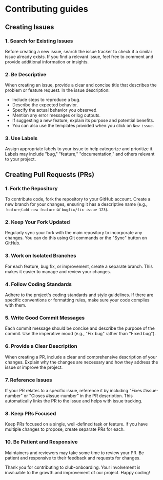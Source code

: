 # Contributing guides

## Creating Issues

### 1. Search for Existing Issues

Before creating a new issue, search the issue tracker to check if a similar issue already exists. If you find a relevant issue, feel free to comment and provide additional information or insights.

### 2. Be Descriptive

When creating an issue, provide a clear and concise title that describes the problem or feature request. In the issue description:

* Include steps to reproduce a bug.
* Describe the expected behavior.
* Specify the actual behavior you observed.
* Mention any error messages or log outputs.
* If suggesting a new feature, explain its purpose and potential benefits.
* You can also use the templates provided when you click on `New issue`.

### 3. Use Labels

Assign appropriate labels to your issue to help categorize and prioritize it. Labels may include "bug," "feature," "documentation," and others relevant to your project.

## Creating Pull Requests (PRs)

### 1. Fork the Repository

To contribute code, fork the repository to your GitHub account. Create a new branch for your changes, ensuring it has a descriptive name (e.g., `feature/add-new-feature` or `bugfix/fix-issue-123`).

### 2. Keep Your Fork Updated

Regularly sync your fork with the main repository to incorporate any changes. You can do this using Git commands or the "Sync" button on GitHub.

### 3. Work on Isolated Branches

For each feature, bug fix, or improvement, create a separate branch. This makes it easier to manage and review your changes.

### 4. Follow Coding Standards

Adhere to the project's coding standards and style guidelines. If there are specific conventions or formatting rules, make sure your code complies with them.

### 5. Write Good Commit Messages

Each commit message should be concise and describe the purpose of the commit. Use the imperative mood (e.g., "Fix bug" rather than "Fixed bug").

### 6. Provide a Clear Description

When creating a PR, include a clear and comprehensive description of your changes. Explain why the changes are necessary and how they address the issue or improve the project.

### 7. Reference Issues

If your PR relates to a specific issue, reference it by including "Fixes #issue-number" or "Closes #issue-number" in the PR description. This automatically links the PR to the issue and helps with issue tracking.

### 8. Keep PRs Focused

Keep PRs focused on a single, well-defined task or feature. If you have multiple changes to propose, create separate PRs for each.

### 10. Be Patient and Responsive

Maintainers and reviewers may take some time to review your PR. Be patient and responsive to their feedback and requests for changes.

Thank you for contributing to club-onboarding. Your involvement is invaluable to the growth and improvement of our project. Happy coding!
